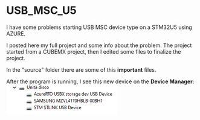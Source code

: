 # USB_MSC_U5

I have some problems starting USB MSC device type on a STM32U5 using AZURE.

I posted here my full project and some info about the problem. The project started from a CUBEMX project, then I edited some files to finalize the project. 

In the "source" folder there are some of this **important** files.

After the program is running, I see this new device on the **Device Manager**:
![Device Manager](/images/device.png)

